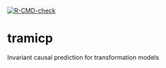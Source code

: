 <!-- badges: start -->
[![R-CMD-check](https://github.com/LucasKook/tramicp/workflows/R-CMD-check/badge.svg)](https://github.com/LucasKook/tramicp/actions)
<!-- badges: end -->

# tramicp

Invariant causal prediction for transformation models
